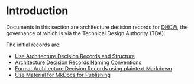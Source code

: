 # Introduction

Documents in this section are architecture decision records for [DHCW](https://https://dhcw.nhs.wales/),
the governance of which is via the Technical Design Authority (TDA).

The initial records are:

* [Use Architecture Decision Records and Structure](use-architecture-decision-records-and-structure/index.md)
* [Architecture Decision Records Naming Conventions](architecture-decision-records-naming-conventions/index.md)
* [Format Architecture Decision Records using plaintext Markdown](format-architecture-decision-records-with-markdown/index.md)
* [Use Material for MkDocs for Publishing](use-material-for-mkdocs-for-publishing/index.md)
